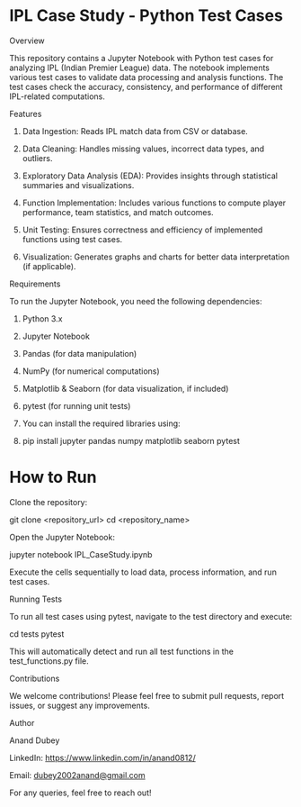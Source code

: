 # IPL Case Study - Python Test Cases

Overview

This repository contains a Jupyter Notebook with Python test cases for analyzing IPL (Indian Premier League) data. The notebook implements various test cases to validate data processing and analysis functions. The test cases check the accuracy, consistency, and performance of different IPL-related computations.

Features

1. Data Ingestion: Reads IPL match data from CSV or database.

2. Data Cleaning: Handles missing values, incorrect data types, and outliers.

3. Exploratory Data Analysis (EDA): Provides insights through statistical summaries and visualizations.

4. Function Implementation: Includes various functions to compute player performance, team statistics, and match outcomes.

5. Unit Testing: Ensures correctness and efficiency of implemented functions using test cases.

6. Visualization: Generates graphs and charts for better data interpretation (if applicable).

Requirements

To run the Jupyter Notebook, you need the following dependencies:

1. Python 3.x

2. Jupyter Notebook

3. Pandas (for data manipulation)

4. NumPy (for numerical computations)

5. Matplotlib & Seaborn (for data visualization, if included)

6. pytest (for running unit tests)

7. You can install the required libraries using:

8. pip install jupyter pandas numpy matplotlib seaborn pytest

# How to Run

Clone the repository:

git clone <repository_url>
cd <repository_name>

Open the Jupyter Notebook:

jupyter notebook IPL_CaseStudy.ipynb

Execute the cells sequentially to load data, process information, and run test cases.

Running Tests

To run all test cases using pytest, navigate to the test directory and execute:

cd tests
pytest

This will automatically detect and run all test functions in the test_functions.py file.

Contributions

We welcome contributions! Please feel free to submit pull requests, report issues, or suggest any improvements.

Author

Anand Dubey

LinkedIn: https://www.linkedin.com/in/anand0812/

Email: dubey2002anand@gmail.com

For any queries, feel free to reach out!
